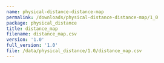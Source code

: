 ```yaml
---
name: physical-distance-distance-map
permalink: /downloads/physical-distance-distance-map/1_0
package: physical_distance
title: distance_map
filename: distance_map.csv
version: '1.0'
full_version: '1.0'
file: /data/physical_distance/1.0/distance_map.csv
---
```

